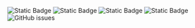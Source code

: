 ![Static Badge](https://img.shields.io/badge/blacklists-61-000000) ![Static Badge](https://img.shields.io/badge/blacklisted-3018171-cc0000) ![Static Badge](https://img.shields.io/badge/whitelisted-2254-00CC00) ![Static Badge](https://img.shields.io/badge/streaming_blacklist-28107-000000) ![GitHub issues](https://img.shields.io/github/issues/fabriziosalmi/blacklists)
